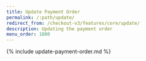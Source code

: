 ```yaml
---
title: Update Payment Order
permalink: /:path/update/
redirect_from: /checkout-v3/features/core/update/
description: Updating the payment order
menu_order: 1800
---
```


{% include update-payment-order.md %}
